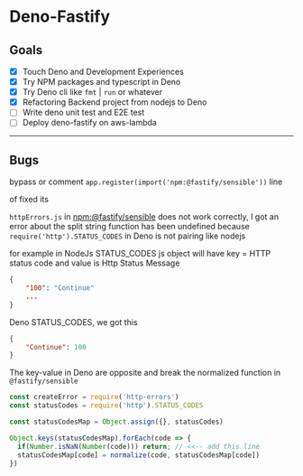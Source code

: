 # Deno-Fastify

## Goals
* [x] Touch Deno and Development Experiences  
* [x] Try NPM packages and typescript in Deno  
* [x] Try Deno cli like `fmt` | `run` or whatever  
* [x] Refactoring Backend project from nodejs to Deno  
* [ ] Write deno unit test and E2E test  
* [ ] Deploy deno-fastify on aws-lambda  

---

## Bugs
bypass or comment `app.register(import('npm:@fastify/sensible'))` line 

of fixed its

`httpErrors.js` in [npm:@fastify/sensible](https://github.com/fastify/fastify-sensible/blob/master/lib/httpErrors.js) does not work correctly, I got an error about the split string function has been undefined because `require('http').STATUS_CODES` in Deno is not pairing like nodejs

for example 
in NodeJs STATUS_CODES js object will have key = HTTP status code and value is Http Status Message
```json
{
    "100": "Continue"
    ...
}
```

Deno STATUS_CODES, we got this
```json
{
    "Continue": 100
}
```
The key-value in Deno are opposite and break the normalized function in `@fastify/sensible` 

```javascript
const createError = require('http-errors')
const statusCodes = require('http').STATUS_CODES

const statusCodesMap = Object.assign({}, statusCodes)

Object.keys(statusCodesMap).forEach(code => {
  if(Number.isNaN(Number(code))) return; // <<-- add this line
  statusCodesMap[code] = normalize(code, statusCodesMap[code])
})
```